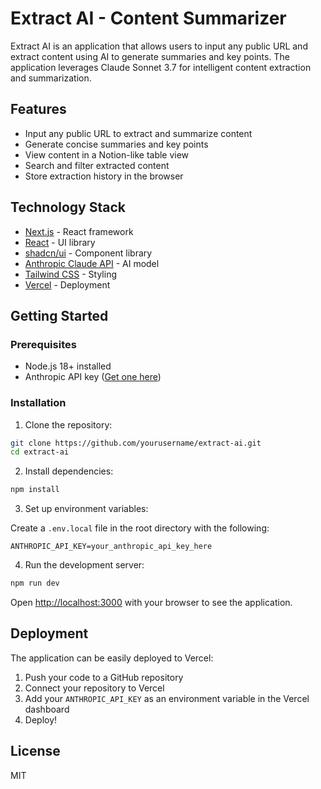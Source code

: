# Extract AI - Content Summarizer

Extract AI is an application that allows users to input any public URL and extract content using AI to generate summaries and key points. The application leverages Claude Sonnet 3.7 for intelligent content extraction and summarization.

## Features

- Input any public URL to extract and summarize content
- Generate concise summaries and key points
- View content in a Notion-like table view
- Search and filter extracted content
- Store extraction history in the browser

## Technology Stack

- [Next.js](https://nextjs.org) - React framework
- [React](https://react.dev) - UI library
- [shadcn/ui](https://ui.shadcn.com) - Component library
- [Anthropic Claude API](https://anthropic.com/claude) - AI model
- [Tailwind CSS](https://tailwindcss.com) - Styling
- [Vercel](https://vercel.com) - Deployment

## Getting Started

### Prerequisites

- Node.js 18+ installed
- Anthropic API key ([Get one here](https://www.anthropic.com/api))

### Installation

1. Clone the repository:

```bash
git clone https://github.com/yourusername/extract-ai.git
cd extract-ai
```

2. Install dependencies:

```bash
npm install
```

3. Set up environment variables:

Create a `.env.local` file in the root directory with the following:

```
ANTHROPIC_API_KEY=your_anthropic_api_key_here
```

4. Run the development server:

```bash
npm run dev
```

Open [http://localhost:3000](http://localhost:3000) with your browser to see the application.

## Deployment

The application can be easily deployed to Vercel:

1. Push your code to a GitHub repository
2. Connect your repository to Vercel
3. Add your `ANTHROPIC_API_KEY` as an environment variable in the Vercel dashboard
4. Deploy!

## License

MIT
